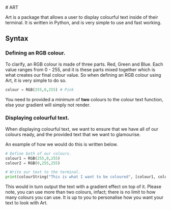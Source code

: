
# ART

Art is a package that allows a user to display colourful text inside of their terminal. It is written in Python, and is very simple to use and fast working.

## Syntax

### Defining an RGB colour.

To clarify, an RGB colour is made of three parts. Red, Green and Blue. Each value ranges from 0 - 255, and it is these parts mixed together which is what creates our final colour value. So when defining an RGB colour using Art, it is very simple to do so.

```py
colour = RGB(255,0,255) # Pink
```

You need to provided a minimum of **__two__** colours to the colour text function, else your gradient will simply not render.

### Displaying colourful text.

When displaying colourful text, we want to ensure that we have all of our colours ready, and the provided text that we want to glamourise.

An example of how we would do this is written below.

```py
# Define both of our colours.
colour1 = RGB(255,0,255)
colour2 = RGB(0,255,255)

# Write our text to the terminal.
print(colourString("This is what I want to be coloured", [colour1, colour2]))
```

This would in turn output the text with a gradient effect on top of it. Please note, you can use more than two colours, infact; there is no limit to how many colours you can use. It is up to you to personalise how you want your text to look with Art.

